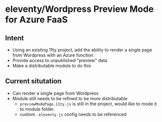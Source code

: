 # eleventy/Wordpress Preview Mode for Azure FaaS
## Intent
* Using an existing 11ty project, add the ability to render a single page from Wordpress with an Azure function.
* Provide access to unpublished "preview" data
* Make a distributable module to do this

## Current situtation
* Can render a single page from Wordpress
* Module still needs to be refined to be more distributable
    * `previewModePage.11ty.js` is still in the project, would like to mode it to module folder.
    * custom `.eleventy.js` config needs to be referenced